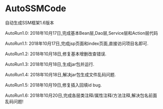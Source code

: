 # AutoSSMCode
自动生成SSM框架1.6版本

AutoRun1.0: 2018年10月17日,完成基本Bean层,Dao层,Service层和Action层代码

AutoRun1.1: 2018年10月17日,完成jsp页面和index页面,直接访问项目名即可.

AutoRun1.2: 2018年10月18日,修复基本增删改查错误.

AutoRun1.3: 2018年10月18日,生成jar包并运行.

AutoRun1.4: 2018年10月18日,解决jar包生成文件乱码问题.

AutoRun1.5: 2018年10月19日,修复插入回填id  bug.

AutoRun1.6: 2018年10月20日,完成各层类注释/属性注释/方法注释,解决包名前面乱码问题!